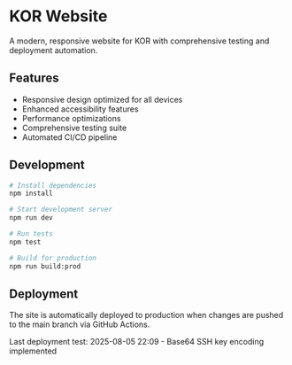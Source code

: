 # KOR Website

A modern, responsive website for KOR with comprehensive testing and deployment automation.

## Features

- Responsive design optimized for all devices
- Enhanced accessibility features
- Performance optimizations
- Comprehensive testing suite
- Automated CI/CD pipeline

## Development

```bash
# Install dependencies
npm install

# Start development server
npm run dev

# Run tests
npm test

# Build for production
npm run build:prod
```

## Deployment

The site is automatically deployed to production when changes are pushed to the main branch via GitHub Actions.

Last deployment test: 2025-08-05 22:09 - Base64 SSH key encoding implemented
